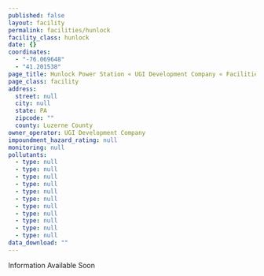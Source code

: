 ```yaml
---
published: false
layout: facility
permalink: facilities/hunlock
facility_class: hunlock
date: {}
coordinates: 
  - "-76.069648"
  - "41.201538"
page_title: Hunlock Power Station « UGI Development Company « Facilities
page_class: facility
address: 
  street: null
  city: null
  state: PA
  zipcode: ""
  county: Luzerne County
owner_operator: UGI Development Company
impoundment_hazard_rating: null
monitoring: null
pollutants: 
  - type: null
  - type: null
  - type: null
  - type: null
  - type: null
  - type: null
  - type: null
  - type: null
  - type: null
  - type: null
  - type: null
data_download: ""
---
```


Information Available Soon
